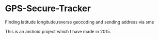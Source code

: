 # GPS-Secure-Tracker
Finding latitude longitude,reverse geocoding and sending address via sms

This is an android project which I have made in 2015.
